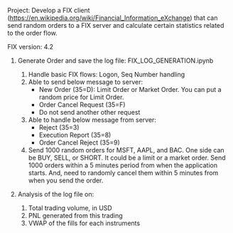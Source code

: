 Project: Develop a FIX client (https://en.wikipedia.org/wiki/Financial_Information_eXchange) that can send random orders to a FIX server and calculate certain statistics related to the order flow.

FIX version: 4.2

1. Generate Order and save the log file: FIX_LOG_GENERATION.ipynb
   1) Handle basic FIX flows: Logon, Seq Number handling
   2) Able to send below message to server:
      - New Order (35=D): Limit Order or Market Order. You can put a random price for Limit Order.
      - Order Cancel Request (35=F)
      - Do not send another other request
   3) Able to handle below message from server:
      - Reject (35=3)
      - Execution Report (35=8)
      - Order Cancel Reject (35=9)
   4) Send 1000 random orders for MSFT, AAPL, and BAC. One side can be BUY, SELL, or SHORT. It could be a limit or a market order. Send 1000 orders within a 5 minutes period from when the application starts. And, need to randomly cancel them within 5 minutes from when you send the order.
  
2. Analysis of the log file on:
   1) Total trading volume, in USD
   2) PNL generated from this trading
   3) VWAP of the fills for each instruments
  
